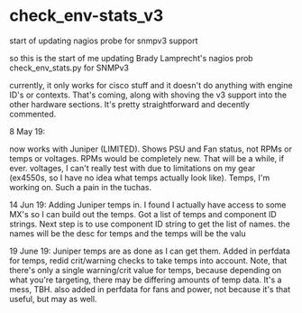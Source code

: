 # check_env-stats_v3
start of updating nagios probe for snmpv3 support

so this is the start of me updating Brady Lamprecht's nagios prob check_env_stats.py for SNMPv3

currently, it only works for cisco stuff and it doesn't do anything with engine ID's or contexts. That's coming, along with shoving the v3 support into the other hardware sections. It's pretty straightforward and decently commented.

8 May 19:

now works with Juniper (LIMITED). Shows PSU and Fan status, not RPMs or temps or voltages. RPMs would be completely new. That will be a while, if ever. voltages, I can't really test with due to limitations on my gear (ex4550s, so I have no idea what temps actually look like). Temps, I'm working on. Such a pain in the tuchas. 

14 Jun 19:
Adding Juniper temps in. I found I actually have access to some MX's so I can build out the temps. Got a list of temps and component ID strings. Next step is to use component ID string to get the list of names. the names will be the desc for temps and the temps will be the valu

19 June 19:
Juniper temps are as done as I can get them. Added in perfdata for temps, redid crit/warning checks to take temps into account. Note, that there's only a single warning/crit value for temps, because depending on what you're targeting, there may be differing amounts of temp data. It's a mess, TBH. also added in perfdata for fans and power, not because it's that useful, but may as well. 
